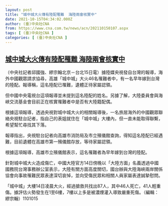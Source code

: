 ```yaml
---
layout: post
title: "城中城大火傳有陸配罹難  海陸兩會核實中"
date: 2021-10-15T04:34:02.000Z
author: (臺)中央社CNA
from: https://www.cna.com.tw/news/acn/202110150107.aspx
tags: [ (臺)中央社CNA ]
categories: [ (臺)中央社CNA ]
---
```

<!--1634272442000-->
[城中城大火傳有陸配罹難  海陸兩會核實中](https://www.cna.com.tw/news/acn/202110150107.aspx)
------

<div>
<div></div><div><p>（中央社記者邱國強、繆宗翰北京－台北15日電）據陸媒央視發自台灣的報導，海外中國觀眾請求協尋，高雄「城中城」大火46名罹難者中，有一名早年嫁到台灣的陸配。報導稱，這名陸配已罹難，遺體正待家屬認領。</p><p>但中國中央電視台這項報導並未提到這名陸配的姓名。另據了解，大陸委員會與海峽交流基金會目前正在核實罹難者中是否有大陸籍配偶。</p><p>根據這項報導，透過央視對城中城大火的相關報導後，一名旅居海外的中國觀眾聯絡央視駐台記者，指自己的表姐就住在「城中城」大樓內，但一直未能取得聯繫，希望幫忙尋找其下落。</p><p>報導指出，央視駐台記者向高雄市消防局及市立殯儀館查詢，得知這名陸配已經遇難，目前遺體在高雄市第一殯儀館存放，等待家屬認領。</p><p>根據這項報導，高雄市立殯儀館表示，這名罹難者為早年嫁到台灣的陸配。</p><p>針對城中城大火造成傷亡，中國大陸官方14日傍晚以「大陸方面」名義透過中國國務院台灣事務辦公室表示，大陸有關方面高度關切，國台辦與大陸海峽兩岸關係協會向事故罹難民眾表達深切哀悼，並向受傷民眾和相關人員家屬表達誠摯慰問。</p><p>「城中城」大樓14日凌晨大火，經過搶救共找出87人，其中46人死亡，41人輕重傷。據評估火勢發生在1至6樓，7樓以上多是被濃煙灌入導致嚴重死傷。（編輯：繆宗翰）1101015</p></div>
</div>
